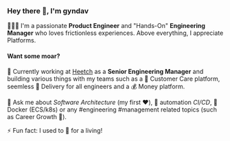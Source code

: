 ### Hey there 👋, I'm gyndav

👨🏻‍💻 I'm a passionate **Product Engineer** and "Hands-On" **Engineering Manager** who loves frictionless experiences. Above everything, I appreciate Platforms.

#### Want some moar?

🔭 Currently working at [Heetch](https://www.heetch.com/) as a **Senior Engineering Manager** and building various things with my teams such as a 💞 Customer Care platform, seemless 🚚 Delivery for all engineers and a 💰 Money platform.

💬 Ask me about _Software Architecture_ (my first ❤️), 🔁 automation _CI/CD_, 🐳 Docker (ECS/k8s) or any #engineering #management related topics (such as Career Growth 🌱).

⚡ Fun fact: I used to 🏀 for a living!

<!--
**gyndav/gyndav** is a ✨ _special_ ✨ repository because its `README.md` (this file) appears on your GitHub profile.

Here are some ideas to get you started:

- 🔭 I’m currently working on ...
- 🌱 I’m currently learning ...
- 👯 I’m looking to collaborate on ...
- 🤔 I’m looking for help with ...
- 💬 Ask me about ...
- 📫 How to reach me: ...
- 😄 Pronouns: ...
- ⚡ Fun fact: ...
-->
